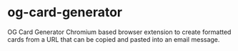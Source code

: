 # og-card-generator
OG Card Generator
Chromium based browser extension to create formatted cards from a URL that can be copied and pasted into an email message.
